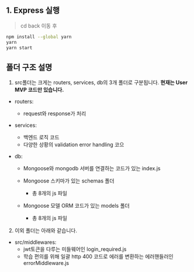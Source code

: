 ## 1. Express 실행

> cd back 이동 후 
```bash
npm install --global yarn
yarn
yarn start
```


## 폴더 구조 설명

1. src폴더는 크게는 routers, services, db의 3개 폴더로 구분됩니다.
   **현재는 User MVP 코드만 있습니다.**

- routers:
  - request와 response가 처리

- services:
  - 백엔드 로직 코드
  - 다양한 상황의 validation error handling 코으

- db:
  - Mongoose와 mongodb 서버를 연결하는 코드가 있는 index.js
  - Mongoose 스키마가 있는 schemas 폴더 
    - 총 8개의 js 파일
    
  - Mongoose 모델 ORM 코드가 있는 models 폴더
    - 총 8개의 js 파일

2. 이외 폴더는 아래와 같습니다.

- src/middlewares:
  - jwt토큰을 다루는 미들웨어인 login_required.js
  - 학습 편의를 위해 일괄 http 400 코드로 에러를 변환하는 에러핸들러인 errorMiddleware.js


